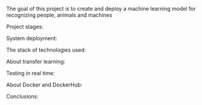 The goal of this project is to create and deploy a machine learning model for recognizing people, animals and machines

Project stages: 


System deployment: 

The stack of technologies used:


About transfer learning:

Testing in real time:

About Docker and DockerHub:

Conclusions:
